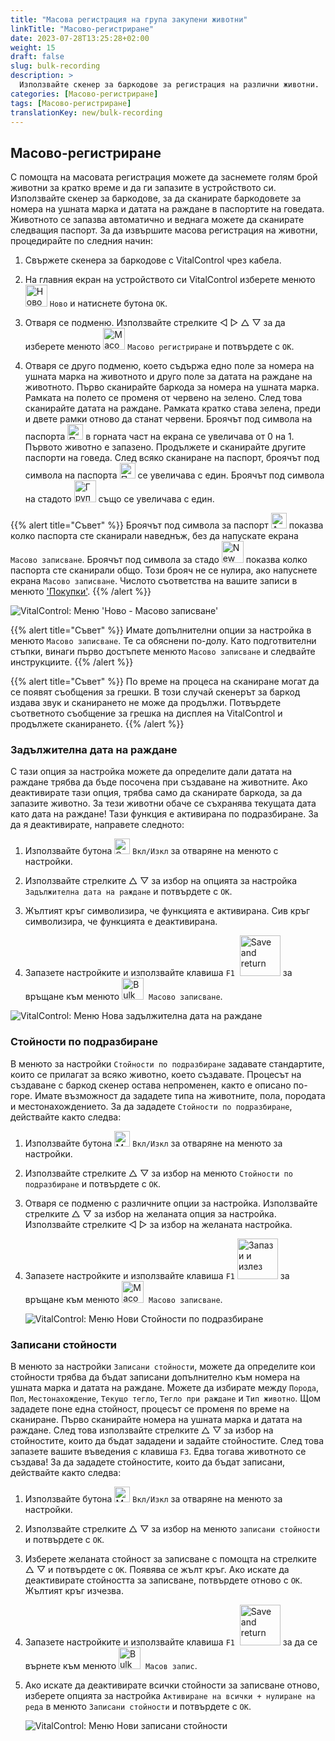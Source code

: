 ```yaml
---
title: "Масова регистрация на група закупени животни"
linkTitle: "Масово-регистриране"
date: 2023-07-28T13:25:28+02:00
weight: 15
draft: false
slug: bulk-recording
description: >
  Използвайте скенер за баркодове за регистрация на различни животни.
categories: [Масово-регистриране]
tags: [Масово-регистриране]
translationKey: new/bulk-recording
---
```

## Масово-регистриране

С помощта на масовата регистрация можете да заснемете голям брой животни за кратко време и да ги запазите в устройството си. Използвайте скенер за баркодове, за да сканирате баркодовете за номера на ушната марка и датата на раждане в паспортите на говедата. Животното се запазва автоматично и веднага можете да сканирате следващия паспорт. За да извършите масова регистрация на животни, процедирайте по следния начин:

1. Свържете скенера за баркодове с VitalControl чрез кабела.

2. На главния екран на устройството си VitalControl изберете менюто <img src="/icons/main/new-animal.svg" width="35" align="bottom" alt="Ново животно" /> `Ново` и натиснете бутона `OK`.

3. Отваря се подменю. Използвайте стрелките ◁ ▷ △ ▽ за да изберете менюто <img src="/icons/main/barcode-scan.svg" width="35" align="bottom" alt="Масово регистриране" /> `Масово регистриране` и потвърдете с `OK`.

4. Отваря се друго подменю, което съдържа едно поле за номера на ушната марка на животното и друго поле за датата на раждане на животното. Първо сканирайте баркода за номера на ушната марка. Рамката на полето се променя от червено на зелено. След това сканирайте датата на раждане. Рамката кратко става зелена, преди и двете рамки отново да станат червени. Броячът под символа на паспорта <img src="/icons/header/animal-passports.svg" width="25" align="bottom" alt="Паспорти на животни" title="Паспорти на животни" /> в горната част на екрана се увеличава от 0 на 1. Първото животно е запазено. Продължете и сканирайте другите паспорти на говеда. След всяко сканиране на паспорт, броячът под символа на паспорта <img src="/icons/header/animal-passports.svg" width="25" align="bottom" alt="Паспорти на животни" title="Паспорти на животни" /> се увеличава с един. Броячът под символа на стадото <img src="/icons/header/group.svg" width="35" align="bottom" alt="Група животни"  title="Група животни" /> също се увеличава с един.

{{% alert title="Съвет" %}}
Броячът под символа за паспорт <img src="/icons/header/animal-passports.svg" width="25" align="bottom" alt="Animal passports" title="Animal passports" /> показва колко паспорта сте сканирали наведнъж, без да напускате екрана `Масово записване`. Броячът под символа за стадо <img src="/icons/header/group.svg" width="35" align="bottom" alt="New animal" /> показва колко паспорта сте сканирали общо. Този брояч не се нулира, ако напуснете екрана `Масово записване`. Числото съответства на вашите записи в менюто ['Покупки'](../new-on-farm/purchased-animals/).
{{% /alert %}}

   ![VitalControl: Меню 'Ново - Масово записване'](../images/bulk-recording.png "Масово записване")

{{% alert title="Съвет" %}}
Имате допълнителни опции за настройка в менюто `Масово записване`. Те са обяснени по-долу. Като подготвителни стъпки, винаги първо достъпете менюто `Масово записване` и следвайте инструкциите.
{{% /alert %}}

{{% alert title="Съвет" %}}
По време на процеса на сканиране могат да се появят съобщения за грешки. В този случай скенерът за баркод издава звук и сканирането не може да продължи. Потвърдете съответното съобщение за грешка на дисплея на VitalControl и продължете сканирането.
{{% /alert %}}

### Задължителна дата на раждане

С тази опция за настройка можете да определите дали датата на раждане трябва да бъде посочена при създаване на животните. Ако деактивирате тази опция, трябва само да сканирате баркода, за да запазите животно. За тези животни обаче се съхранява текущата дата като дата на раждане! Тази функция е активирана по подразбиране. За да я деактивирате, направете следното:

1. Използвайте бутона <img src="/icons/gear.svg" width="25" align="bottom" alt="Settings menu" /> `Вкл/Изкл` за отваряне на менюто с настройки.

2. Използвайте стрелките △ ▽ за избор на опцията за настройка `Задължителна дата на раждане` и потвърдете с `OK`.

3. Жълтият кръг символизира, че функцията е активирана. Сив кръг символизира, че функцията е деактивирана.

4. Запазете настройките и използвайте клавиша `F1` &nbsp;<img src="/icons/footer/save_exit.svg" width="65" align="bottom" alt="Save and return" /> за връщане към менюто <img src="/icons/main/barcode-scan.svg" width="35" align="bottom" alt="Bulk recording" />&nbsp; `Масово записване`.

![VitalControl: Меню Нова задължителна дата на раждане](../images/birthdate.png "Задължителна дата на раждане")

### Стойности по подразбиране

В менюто за настройки `Стойности по подразбиране` задавате стандартите, които се прилагат за всяко животно, което създавате. Процесът на създаване с баркод скенер остава непроменен, както е описано по-горе. Имате възможност да зададете типа на животните, пола, породата и местонахождението. За да зададете `Стойности по подразбиране`, действайте както следва:

1. Използвайте бутона <img src="/icons/gear.svg" width="25" align="bottom" alt="Меню настройки" /> `Вкл/Изкл` за отваряне на менюто за настройки.

2. Използвайте стрелките △ ▽ за избор на менюто `Стойности по подразбиране` и потвърдете с `OK`.

3. Отваря се подменю с различните опции за настройка. Използвайте стрелките △ ▽ за избор на желаната опция за настройка. Използвайте стрелките ◁ ▷ за избор на желаната настройка.

4. Запазете настройките и използвайте клавиша `F1`&nbsp;<img src="/icons/footer/save_exit.svg" width="65" align="bottom" alt="Запази и излез" /> за връщане към менюто <img src="/icons/main/barcode-scan.svg" width="35" align="bottom" alt="Масово записване" />&nbsp; `Масово записване`.

   ![VitalControl: Меню Нови Стойности по подразбиране](../images/defaultvalues.png "Стойности по подразбиране")

### Записани стойности

В менюто за настройки `Записани стойности`, можете да определите кои стойности трябва да бъдат записани допълнително към номера на ушната марка и датата на раждане. Можете да избирате между `Порода`, `Пол`, `Местонахождение`, `Текущо тегло`, `Тегло при раждане` и `Тип животно`. Щом зададете поне една стойност, процесът се променя по време на сканиране. Първо сканирайте номера на ушната марка и датата на раждане. След това използвайте стрелките △ ▽ за избор на стойностите, които да бъдат зададени и задайте стойностите. След това запазете вашите въведения с клавиша `F3`. Едва тогава животното се създава! За да зададете стойностите, които да бъдат записани, действайте както следва:

1. Използвайте бутона <img src="/icons/gear.svg" width="25" align="bottom" alt="Меню настройки" /> `Вкл/Изкл` за отваряне на менюто за настройки.

2. Използвайте стрелките △ ▽ за избор на менюто `записани стойности` и потвърдете с `OK`.

3. Изберете желаната стойност за записване с помощта на стрелките △ ▽ и потвърдете с `OK`. Появява се жълт кръг. Ако искате да деактивирате стойността за записване, потвърдете отново с `OK`. Жълтият кръг изчезва.

4. Запазете настройките и използвайте клавиша `F1` &nbsp;<img src="/icons/footer/save_exit.svg" width="65" align="bottom" alt="Save and return" /> за да се върнете към менюто <img src="/icons/main/barcode-scan.svg" width="35" align="bottom" alt="Bulk recording" />&nbsp; `Масов запис`.

5. Ако искате да деактивирате всички стойности за записване отново, изберете опцията за настройка `Активиране на всички + нулиране на реда` в менюто `Записани стойности` и потвърдете с `OK`.

   ![VitalControl: Меню Нови записани стойности](../images/recordvalues.png "Запис на стойности")
